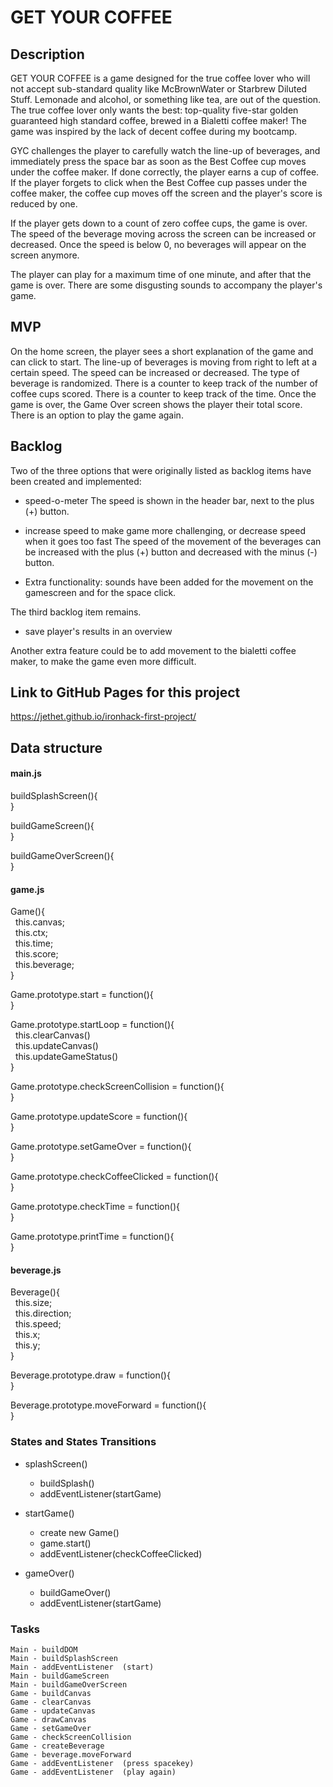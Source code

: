 # GET YOUR COFFEE


## Description

GET YOUR COFFEE is a game designed for the true coffee lover who will not accept sub-standard quality like McBrownWater or Starbrew Diluted Stuff. Lemonade and alcohol, or something like tea, are out of the question. The true coffee lover only wants the best: top-quality five-star golden guaranteed high standard coffee, brewed in a Bialetti coffee maker! The game was inspired by the lack of decent coffee during my bootcamp.

GYC challenges the player to carefully watch the line-up of beverages, and immediately press the space bar as soon as the Best Coffee cup moves under the coffee maker. If done correctly, the player earns a cup of coffee. If the player forgets to click when the Best Coffee cup passes under the coffee maker, the coffee cup moves off the screen and the player's score is reduced by one. 

If the player gets down to a count of zero coffee cups, the game is over. The speed of the beverage moving across the screen can be increased or decreased. Once the speed is below 0, no beverages will appear on the screen anymore.

The player can play for a maximum time of one minute, and after that the game is over. There are some disgusting sounds to accompany the player's game.


## MVP
On the home screen, the player sees a short explanation of the game and can click to start.
The line-up of beverages is moving from right to left at a certain speed.
The speed can be increased or decreased.
The type of beverage is randomized.
There is a counter to keep track of the number of coffee cups scored. 
There is a counter to keep track of the time. 
Once the game is over, the Game Over screen shows the player their total score.
There is an option to play the game again.


## Backlog
Two of the three options that were originally listed as backlog items have been created and implemented:

* speed-o-meter
  The speed is shown in the header bar, next to the plus (+) button.

* increase speed to make game more challenging, or decrease speed when it goes too fast
  The speed of the movement of the beverages can be increased with the plus (+) button and decreased with the minus (-) button.
  
* Extra functionality: sounds have been added for the movement on the gamescreen and for the space click.  

The third backlog item remains.
* save player's results in an overview

Another extra feature could be to add movement to the bialetti coffee maker, to make the game even more difficult.


## Link to GitHub Pages for this project
https://jethet.github.io/ironhack-first-project/

## Data structure
#### main.js


buildSplashScreen(){  
}

buildGameScreen(){  
}

buildGameOverScreen(){  
}



#### game.js

Game(){  
  this.canvas;  
  this.ctx;  
  this.time;  
  this.score;  
  this.beverage;  
}

Game.prototype.start = function(){  
}

Game.prototype.startLoop = function(){  
  this.clearCanvas()  
  this.updateCanvas()  
  this.updateGameStatus()  
}

Game.prototype.checkScreenCollision = function(){  
}

Game.prototype.updateScore = function(){  
}

Game.prototype.setGameOver = function(){  
}

Game.prototype.checkCoffeeClicked = function(){  
}

Game.prototype.checkTime = function(){  
}

Game.prototype.printTime = function(){  
}


#### beverage.js

Beverage(){  
  this.size;  
  this.direction;  
  this.speed;  
  this.x;  
  this.y;  
  }
  

Beverage.prototype.draw = function(){  
}

Beverage.prototype.moveForward = function(){  
}



### States and States Transitions

- splashScreen()
  - buildSplash()
  - addEventListener(startGame)
  
  
- startGame()
  - create new Game()
  - game.start()
  - addEventListener(checkCoffeeClicked)
  
  
- gameOver()
  - buildGameOver()
  - addEventListener(startGame) 

### Tasks

    Main - buildDOM
    Main - buildSplashScreen
    Main - addEventListener  (start)
    Main - buildGameScreen
    Main - buildGameOverScreen
    Game - buildCanvas
    Game - clearCanvas
    Game - updateCanvas
    Game - drawCanvas
    Game - setGameOver
    Game - checkScreenCollision
    Game - createBeverage
    Game - beverage.moveForward
    Game - addEventListener  (press spacekey)
    Game - addEventListener  (play again)
    
    

